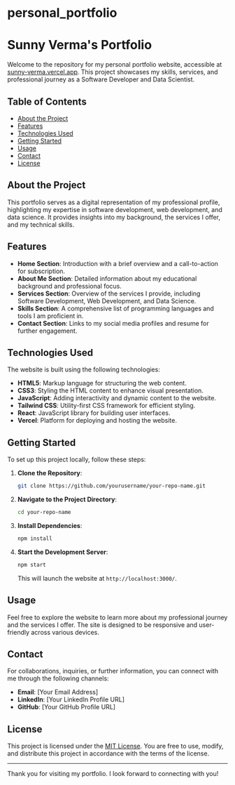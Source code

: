 ﻿# personal_portfolio
# Sunny Verma's Portfolio

Welcome to the repository for my personal portfolio website, accessible at [sunny-verma.vercel.app](http://sunny-verma.vercel.app/). This project showcases my skills, services, and professional journey as a Software Developer and Data Scientist.

## Table of Contents

- [About the Project](#about-the-project)
- [Features](#features)
- [Technologies Used](#technologies-used)
- [Getting Started](#getting-started)
- [Usage](#usage)
- [Contact](#contact)
- [License](#license)

## About the Project

This portfolio serves as a digital representation of my professional profile, highlighting my expertise in software development, web development, and data science. It provides insights into my background, the services I offer, and my technical skills.

## Features

- **Home Section**: Introduction with a brief overview and a call-to-action for subscription.
- **About Me Section**: Detailed information about my educational background and professional focus.
- **Services Section**: Overview of the services I provide, including Software Development, Web Development, and Data Science.
- **Skills Section**: A comprehensive list of programming languages and tools I am proficient in.
- **Contact Section**: Links to my social media profiles and resume for further engagement.

## Technologies Used

The website is built using the following technologies:

- **HTML5**: Markup language for structuring the web content.
- **CSS3**: Styling the HTML content to enhance visual presentation.
- **JavaScript**: Adding interactivity and dynamic content to the website.
- **Tailwind CSS**: Utility-first CSS framework for efficient styling.
- **React**: JavaScript library for building user interfaces.
- **Vercel**: Platform for deploying and hosting the website.

## Getting Started

To set up this project locally, follow these steps:

1. **Clone the Repository**:
   ```bash
   git clone https://github.com/yourusername/your-repo-name.git
   ```
2. **Navigate to the Project Directory**:
   ```bash
   cd your-repo-name
   ```
3. **Install Dependencies**:
   ```bash
   npm install
   ```
4. **Start the Development Server**:
   ```bash
   npm start
   ```
   This will launch the website at `http://localhost:3000/`.

## Usage

Feel free to explore the website to learn more about my professional journey and the services I offer. The site is designed to be responsive and user-friendly across various devices.

## Contact

For collaborations, inquiries, or further information, you can connect with me through the following channels:

- **Email**: [Your Email Address]
- **LinkedIn**: [Your LinkedIn Profile URL]
- **GitHub**: [Your GitHub Profile URL]

## License

This project is licensed under the [MIT License](LICENSE). You are free to use, modify, and distribute this project in accordance with the terms of the license.

---

Thank you for visiting my portfolio. I look forward to connecting with you! 
